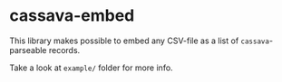 # cassava-embed

This library makes possible to embed any CSV-file as a list of `cassava`-parseable records.

Take a look at `example/` folder for more info.

